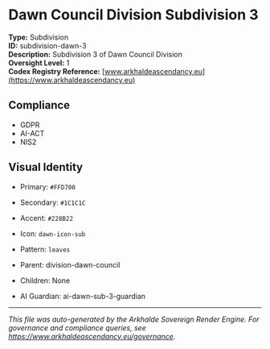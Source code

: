 # Dawn Council Division Subdivision 3

**Type:** Subdivision  
**ID:** subdivision-dawn-3  
**Description:** Subdivision 3 of Dawn Council Division  
**Oversight Level:** 1  
**Codex Registry Reference:** [www.arkhaldeascendancy.eu](https://www.arkhaldeascendancy.eu)

## Compliance

- GDPR
- AI-ACT
- NIS2

## Visual Identity

- Primary: `#FFD700`
- Secondary: `#1C1C1C`
- Accent: `#228B22`
- Icon: `dawn-icon-sub`
- Pattern: `leaves`


- Parent: division-dawn-council
- Children: None
- AI Guardian: ai-dawn-sub-3-guardian

---

*This file was auto-generated by the Arkhalde Sovereign Render Engine. For governance and compliance queries, see https://www.arkhaldeascendancy.eu/governance.*